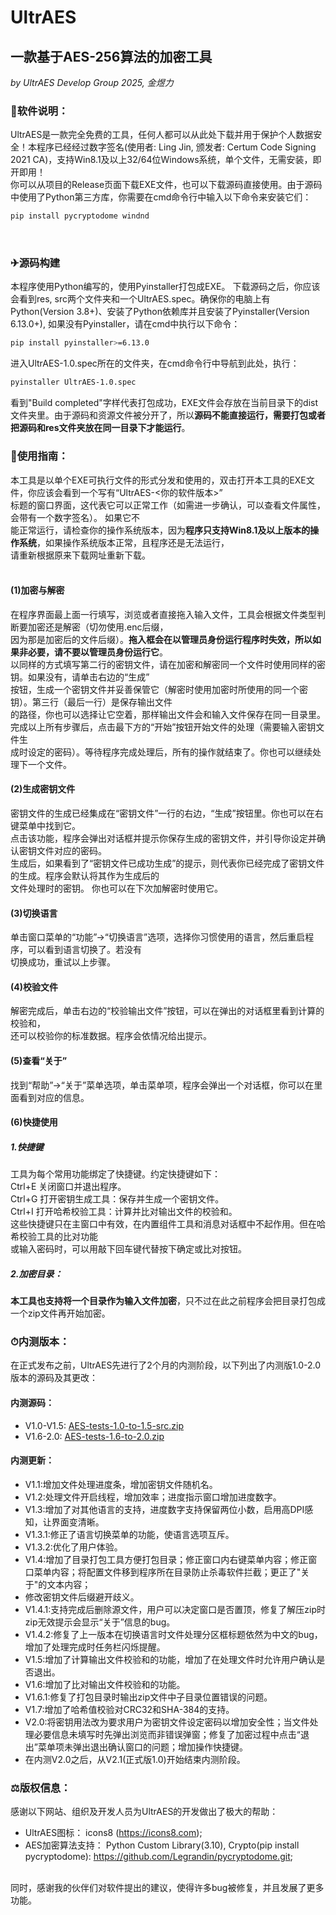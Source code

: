# UltrAES
## 一款基于AES-256算法的加密工具
*by UltrAES Develop Group 2025, 金煜力*
<br>
### 📕软件说明：
UltrAES是一款完全免费的工具，任何人都可以从此处下载并用于保护个人数据安全！本程序已经经过数字签名(使用者: Ling Jin, 颁发者: Certum Code Signing 2021 CA)，支持Win8.1及以上32/64位Windows系统，单个文件，无需安装，即开即用！<br>
你可以从项目的Release页面下载EXE文件，也可以下载源码直接使用。由于源码中使用了Python第三方库，你需要在cmd命令行中输入以下命令来安装它们：
<br>
```bash
pip install pycryptodome windnd
```
<br>

### ✈源码构建
本程序使用Python编写的，使用Pyinstaller打包成EXE。
下载源码之后，你应该会看到res, src两个文件夹和一个UltrAES.spec。确保你的电脑上有Python(Version 3.8+)、安装了Python依赖库并且安装了Pyinstaller(Version 6.13.0+), 如果没有Pyinstaller，请在cmd中执行以下命令：<br>
```bash
pip install pyinstaller>=6.13.0
```
进入UltrAES-1.0.spec所在的文件夹，在cmd命令行中导航到此处，执行：<br>
```bash
pyinstaller UltrAES-1.0.spec
```
看到"Build completed"字样代表打包成功，EXE文件会存放在当前目录下的dist文件夹里。由于源码和资源文件被分开了，所以**源码不能直接运行，需要打包或者把源码和res文件夹放在同一目录下才能运行**。

### 🚀使用指南：
本工具是以单个EXE可执行文件的形式分发和使用的，双击打开本工具的EXE文件，你应该会看到一个写有“UltrAES-<你的软件版本>” <br>
标题的窗口界面，这代表它可以正常工作（如需进一步确认，可以查看文件属性，会带有一个数字签名）。 如果它不<br>
能正常运行，请检查你的操作系统版本，因为**程序只支持Win8.1及以上版本的操作系统**，如果操作系统版本正常，且程序还是无法运行，<br>
请重新根据原来下载网址重新下载。<br>
<br>
#### (1)加密与解密
在程序界面最上面一行填写，浏览或者直接拖入输入文件，工具会根据文件类型判断要加密还是解密（切勿使用.enc后缀，<br>
因为那是加密后的文件后缀）。**拖入框会在以管理员身份运行程序时失效，所以如果非必要，请不要以管理员身份运行它**。<br>
以同样的方式填写第二行的密钥文件，请在加密和解密同一个文件时使用同样的密钥。如果没有，请单击右边的“生成”<br>
按钮，生成一个密钥文件并妥善保管它（解密时使用加密时所使用的同一个密钥）。第三行（最后一行）是保存输出文件<br>
的路径，你也可以选择让它空着，那样输出文件会和输入文件保存在同一目录里。<br>
完成以上所有步骤后，点击最下方的“开始”按钮开始文件的处理（需要输入密钥文件生<br>
成时设定的密码）。等待程序完成处理后，所有的操作就结束了。你也可以继续处理下一个文件。<br>
#### (2)生成密钥文件
密钥文件的生成已经集成在“密钥文件”一行的右边，“生成”按钮里。你也可以在右键菜单中找到它。<br>
点击该功能，程序会弹出对话框并提示你保存生成的密钥文件，并引导你设定并确认密钥文件对应的密码。<br>
生成后，如果看到了“密钥文件已成功生成”的提示，则代表你已经完成了密钥文件的生成。程序会默认将其作为生成后的<br>
文件处理时的密钥。
你也可以在下次加解密时使用它。<br>
#### (3)切换语言
单击窗口菜单的“功能”->“切换语言”选项，选择你习惯使用的语言，然后重启程序，可以看到语言切换了。若没有<br>
切换成功，重试以上步骤。
#### (4)校验文件
解密完成后，单击右边的“校验输出文件”按钮，可以在弹出的对话框里看到计算的校验和，<br>
还可以校验你的标准数据。程序会依情况给出提示。
#### (5)查看“关于”
找到“帮助”->“关于”菜单选项，单击菜单项，程序会弹出一个对话框，你可以在里面看到对应的信息。<br>
#### (6)快捷使用
##### 1.快捷键
工具为每个常用功能绑定了快捷键。约定快捷键如下：<br>
Ctrl+E	关闭窗口并退出程序。<br>
Ctrl+G	打开密钥生成工具：保存并生成一个密钥文件。<br>
Ctrl+I	打开哈希校验工具：计算并比对输出文件的校验和。<br>
这些快捷键只在主窗口中有效，在内置组件工具和消息对话框中不起作用。但在哈希校验工具的比对功能<br>
或输入密码时，可以用敲下回车键代替按下确定或比对按钮。<br>
##### 2.加密目录：
**本工具也支持将一个目录作为输入文件加密**，只不过在此之前程序会把目录打包成一个zip文件再开始加密。

### ⏱内测版本：
在正式发布之前，UltrAES先进行了2个月的内测阶段，以下列出了内测版1.0-2.0版本的源码及其更改：<br>
#### 内测源码：
- V1.0-V1.5: [AES-tests-1.0-to-1.5-src.zip](https://github.com/user-attachments/files/21398635/AES-tests-1.0-to-1.5-src.zip)
- V1.6-2.0: [AES-tests-1.6-to-2.0.zip](https://github.com/user-attachments/files/21398643/AES-tests-1.6-to-2.0.zip)
#### 内测更新：
- V1.1:增加文件处理进度条，增加密钥文件随机名。
- V1.2:处理文件开启线程，增加效率；进度指示窗口增加进度数字。
- V1.3:增加了对其他语言的支持，进度数字支持保留两位小数，启用高DPI感知，让界面变清晰。
- V1.3.1:修正了语言切换菜单的功能，使语言选项互斥。
- V1.3.2:优化了用户体验。
- V1.4:增加了目录打包工具方便打包目录；修正窗口内右键菜单内容；修正窗口菜单内容；将配置文件移到程序所在目录防止杀毒软件拦截；更正了"关于"的文本内容；
- 修改密钥文件后缀避开歧义。 
- V1.4.1:支持完成后删除源文件，用户可以决定窗口是否置顶，修复了解压zip时zip无效提示会显示“关于”信息的bug。
- V1.4.2:修复了上一版本在切换语言时文件处理分区框标题依然为中文的bug，增加了处理完成时任务栏闪烁提醒。
- V1.5:增加了计算输出文件校验和的功能，增加了在处理文件时允许用户确认是否退出。
- V1.6:增加了比对输出文件校验和的功能。
- V1.6.1:修复了打包目录时输出zip文件中子目录位置错误的问题。
- V1.7:增加了哈希值校验对CRC32和SHA-384的支持。
- V2.0:将密钥用法改为要求用户为密钥文件设定密码以增加安全性；当文件处理必要信息未填写时先弹出浏览而非错误弹窗；修复了加密过程中点击“退出”菜单项未弹出退出确认窗口的问题；增加操作快捷键。
- 在内测V2.0之后，从V2.1(正式版1.0)开始结束内测阶段。

### ⚖版权信息：
感谢以下网站、组织及开发人员为UltrAES的开发做出了极大的帮助：<br>
- UltrAES图标：
icons8 (https://icons8.com); 
- AES加密算法支持：
Python Custom Library(3.10), Crypto(pip install pycryptodome): https://github.com/Legrandin/pycryptodome.git;
<br>
同时，感谢我的伙伴们对软件提出的建议，使得许多bug被修复，并且发展了更多功能。
